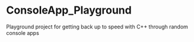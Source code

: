 # ConsoleApp_Playground
Playground project for getting back up to speed with C++ through random console apps
